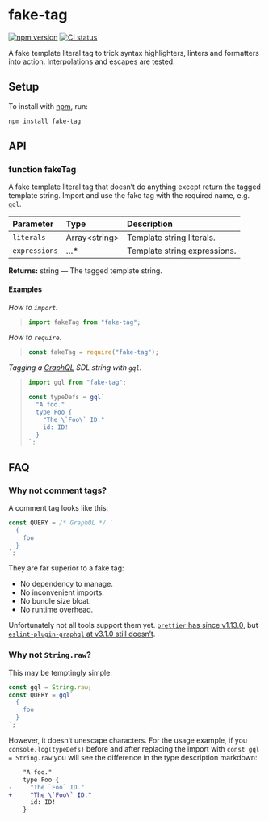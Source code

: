 # fake-tag

[![npm version](https://badgen.net/npm/v/fake-tag)](https://npm.im/fake-tag) [![CI status](https://github.com/jaydenseric/fake-tag/workflows/CI/badge.svg)](https://github.com/jaydenseric/fake-tag/actions)

A fake template literal tag to trick syntax highlighters, linters and formatters into action. Interpolations and escapes are tested.

## Setup

To install with [npm](https://npmjs.com/get-npm), run:

```sh
npm install fake-tag
```

## API

### function fakeTag

A fake template literal tag that doesn’t do anything except return the tagged template string. Import and use the fake tag with the required name, e.g. `gql`.

| Parameter     | Type           | Description                  |
| :------------ | :------------- | :--------------------------- |
| `literals`    | Array\<string> | Template string literals.    |
| `expressions` | …\*            | Template string expressions. |

**Returns:** string — The tagged template string.

#### Examples

_How to `import`._

> ```js
> import fakeTag from "fake-tag";
> ```

_How to `require`._

> ```js
> const fakeTag = require("fake-tag");
> ```

_Tagging a [GraphQL](https://graphql.org) SDL string with `gql`._

> ```js
> import gql from "fake-tag";
>
> const typeDefs = gql`
>   "A foo."
>   type Foo {
>     "The \`Foo\` ID."
>     id: ID!
>   }
> `;
> ```

## FAQ

### Why not comment tags?

A comment tag looks like this:

```js
const QUERY = /* GraphQL */ `
  {
    foo
  }
`;
```

They are far superior to a fake tag:

- No dependency to manage.
- No inconvenient imports.
- No bundle size bloat.
- No runtime overhead.

Unfortunately not all tools support them yet. [`prettier` has since v1.13.0](https://github.com/prettier/prettier/issues/4360#issuecomment-392391729), but [`eslint-plugin-graphql` at v3.1.0 still doesn’t](https://github.com/apollographql/eslint-plugin-graphql/issues/224).

### Why not `String.raw`?

This may be temptingly simple:

```js
const gql = String.raw;
const QUERY = gql`
  {
    foo
  }
`;
```

However, it doesn’t unescape characters. For the usage example, if you `console.log(typeDefs)` before and after replacing the import with `const gql = String.raw` you will see the difference in the type description markdown:

```diff
    "A foo."
    type Foo {
-     "The `Foo` ID."
+     "The \`Foo\` ID."
      id: ID!
    }
```
